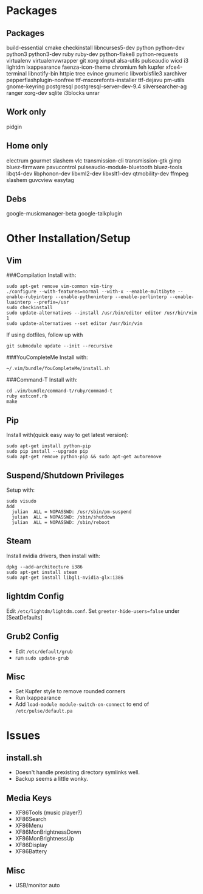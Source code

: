 Packages
========

Packages
--------
build-essential cmake checkinstall libncurses5-dev python python-dev python3 python3-dev ruby ruby-dev python-flake8 python-requests virtualenv virtualenvwrapper git xorg xinput alsa-utils pulseaudio wicd i3 lightdm lxappearance faenza-icon-theme chromium feh kupfer xfce4-terminal libnotify-bin httpie tree evince gnumeric libvorbisfile3 xarchiver pepperflashplugin-nonfree ttf-mscorefonts-installer ttf-dejavu pm-utils gnome-keyring postgresql postgresql-server-dev-9.4 silversearcher-ag ranger xorg-dev sqlite i3blocks unrar

Work only
---------
pidgin

Home only
---------
electrum gourmet slashem vlc transmission-cli transmission-gtk gimp bluez-firmware pavucontrol pulseaudio-module-bluetooth bluez-tools libqt4-dev libphonon-dev libxml2-dev libxslt1-dev qtmobility-dev ffmpeg slashem guvcview easytag

Debs
----
google-musicmanager-beta google-talkplugin

Other Installation/Setup
========================
Vim
---

###Compilation
Install with:

    sudo apt-get remove vim-common vim-tiny
    ./configure --with-features=normal --with-x --enable-multibyte --enable-rubyinterp --enable-pythoninterp --enable-perlinterp --enable-luainterp --prefix=/usr
    sudo checkinstall
    sudo update-alternatives --install /usr/bin/editor editor /usr/bin/vim 1
    sudo update-alternatives --set editor /usr/bin/vim

If using dotfiles, follow up with

    git submodule update --init --recursive

###YouCompleteMe
Install with:

    ~/.vim/bundle/YouCompleteMe/install.sh

###Command-T
Install with:

    cd .vim/bundle/command-t/ruby/command-t
    ruby extconf.rb
    make

Pip
---
Install with(quick easy way to get latest version):

    sudo apt-get install python-pip
    sudo pip install --upgrade pip
    sudo apt-get remove python-pip && sudo apt-get autoremove

Suspend/Shutdown Privileges
------------------
Setup with:

    sudo visudo
    Add
      julian  ALL = NOPASSWD: /usr/sbin/pm-suspend
      julian  ALL = NOPASSWD: /sbin/shutdown
      julian  ALL = NOPASSWD: /sbin/reboot

Steam
-----
Install nvidia drivers, then install with:

    dpkg --add-architecture i386
    sudo apt-get install steam
    sudo apt-get install libgl1-nvidia-glx:i386

lightdm Config
--------------
Edit `/etc/lightdm/lightdm.conf`. Set `greeter-hide-users=false` under [SeatDefaults]

Grub2 Config
-----------
* Edit `/etc/default/grub`
* run `sudo update-grub`

Misc
----
* Set Kupfer style to remove rounded corners
* Run lxappearance
* Add `load-module module-switch-on-connect` to end of `/etc/pulse/default.pa`

Issues
======
install.sh
----------
* Doesn't handle prexisting directory symlinks well.
* Backup seems a little wonky.

Media Keys
----------
* XF86Tools (music player?)
* XF86Search
* XF86Menu
* XF86MonBrightnessDown
* XF86MonBrightnessUp
* XF86Display
* XF86Battery

Misc
----
* USB/monitor auto
